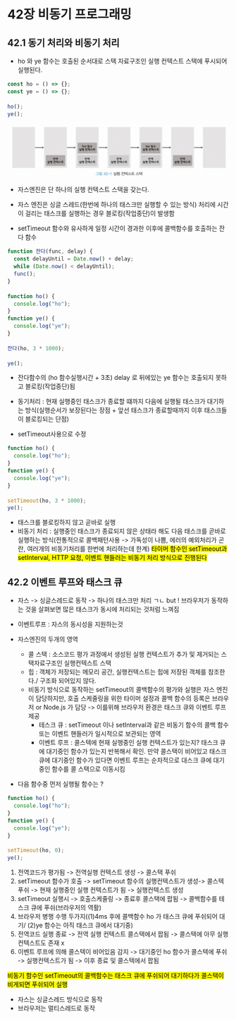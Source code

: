 # 42장 비동기 프로그래밍

## 42.1 동기 처리와 비동기 처리

- ho 와 ye 함수는 호출된 순서대로 스택 자료구조인 실행 컨텍스트 스택에 푸시되어 실행된다.

```js
const ho = () => {};
const ye = () => {};

ho();
ye();
```

<img src="img/42-1.png">

- 자스엔진은 단 하나의 실행 컨텍스트 스택을 갖는다.
- 자스 엔진은 싱글 스레드(한번에 하나의 태스크만 실행할 수 있는 방식) 처리에 시간이 걸리는 태스크를 실행하는 경우 블로킹(작업중단)이 발생함

- setTimeout 함수와 유사하게 일정 시간이 경과한 이후에 콜백함수를 호출하는 잔다 함수

```js
function 잔다(func, delay) {
  const delayUntil = Date.now() + delay;
  while (Date.now() < delayUntil);
  func();
}

function ho() {
  console.log("ho");
}
function ye() {
  console.log("ye");
}

잔다(ho, 3 * 1000);

ye();
```

- 잔다함수의 (ho 함수실행시간 + 3초) delay 로 뒤에있는 ye 함수는 호출되지 못하고 블로킹(작업중단)됨
- 동기처리 : 현재 실행중인 태스크가 종료할 떄까지 다음에 실행될 태스크가 대기하는 방식(실행순서가 보장된다는 장점 + 앞선 태스크가 종료할때까지 이후 태스크들이 블로킹되는 단점)

- setTimeout사용으로 수정

```js
function ho() {
  console.log("ho");
}
function ye() {
  console.log("ye");
}

setTimeout(ho, 3 * 1000);
ye();
```

- 태스크를 블로킹하지 않고 곧바로 실행
- 비동기 처리 : 실행중인 태스크가 종료되지 않은 상태라 해도 다음 태스크를 곧바로 실행하는 방식(전통적으로 콜백패턴사용 -> 가독성이 나쁨, 에러의 예외처리가 곤란, 여러개의 비동기처리를 한번에 처리하는데 한계)
  <mark>타이머 함수인 setTimeout과 setInterval, HTTP 요청, 이벤트 핸들러는 비동기 처리 방식으로 진행된다</mark>

## 42.2 이벤트 루프와 태스크 큐

- 자스 -> 싱글스레드로 동작 -> 하나의 태스크만 처리 ㄱㄴ but ! 브라우저가 동작하는 것을 살펴보면 많은 태스크가 동시에 처리되는 것처럼 느껴짐
- 이벤트루프 : 자스의 동시성을 지원하는것
- 자스엔진의 두개의 영역

  - 콜 스택 : 소스코드 평가 과정에서 생성된 실행 컨텍스트가 추가 및 제거되는 스택자료구조인 실행컨텍스트 스택
  - 힙 : 객체가 저장되는 메모리 공간, 실행컨텍스트는 힙에 저장된 객체를 참조한다./ 구조화 되어있지 않다.
  - 비동기 방식으로 동작하는 setTimeout의 콜백함수의 평가와 실행은 자스 엔진이 담당하지만, 호출 스케줄링을 위한 타이머 설정과 콜백 함수의 등록은 브라우저 or Node.js 가 담당 -> 이를위해 브라우저 환경은 태스크 큐와 이벤트 루프 제공
    - 테스크 큐 : setTimeout 이나 setInterval과 같은 비동기 함수의 콜백 함수 또는 이벤트 핸들러가 일시적으로 보관되는 영역
    - 이벤트 루프 : 콜스텍에 현재 실행중인 실행 컨텍스트가 있는지? 태스크 큐에 대기중인 함수가 있는지 반복해서 확인. 만약 콜스택이 비어있고 태스크 큐에 대기중인 함수가 있다면 이벤트 루프는 순차적으로 대스크 큐에 대기중인 함수를 콜 스택으로 이동시킴

- 다음 함수중 먼저 실행될 함수는 ?

```js
function ho() {
  console.log("ho");
}
function ye() {
  console.log("ye");
}

setTimeout(ho, 0);
ye();
```

1. 전역코드가 평가됨 -> 전역실행 컨텍스트 생성 -> 콜스택 푸쉬
2. setTimeout 함수가 호출 -> setTimeout 함수의 실행컨텍스트가 생성-> 콜스텍 푸쉬 -> 현재 실행중인 실행 컨텍스트가 됨 -> 실행컨텍스트 생성
3. setTimeout 실행시 -> 호출스케줄링 -> 종료후 콜스택에 팝됨 -> 콜백함수를 테스크 큐에 푸쉬(브라우저의 역활)
4. 브라우저 병행 수행 두가지((1)4ms 후에 콜백함수 ho 가 태스크 큐에 푸쉬되어 대기/ (2)ye 함수는 아직 태스크 큐에서 대기중)
5. 전역코드 실행 종료 -> 전역 실행 컨텍스트 콜스택에서 팝됨 -> 콜스텍에 아무 실행 컨텍스트도 존재 x
6. 이벤트 루프에 의해 콜스텍이 비어있음 감지 -> 대기중인 ho 함수가 콜스텍에 푸쉬 -> 실행컨텍스트가 됨 -> 이후 종료 및 콜스텍에서 팝됨

<mark> 비동기 함수인 setTimeout의 콜백함수는 태스크 큐에 푸쉬되어 대기하다가 콜스택이 비게되면 푸쉬되어 실행 </mark>

- 자스는 싱글스레드 방식으로 동작
- 브라우저는 멀티스레드로 동작
